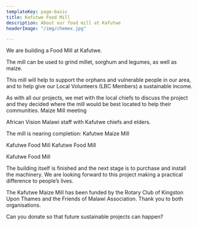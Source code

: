 ```yaml
---
templateKey: page-basic
title: Kafutwe Food Mill
description: About our food mill at Kafutwe
headerImage: "/img/chemex.jpg"

---
```

We are building a Food Mill at Kafutwe.

The mill can be used to grind millet, sorghum and legumes, as well as maize.

This mill will help to support the orphans and vulnerable people in our area, and to help give our Local Volunteers (LBC Members) a sustainable income.

As with all our projects, we met with the local chiefs to discuss the project and they decided where the mill would be best located to help their communities.
Maize Mill meeting

African Vision Malawi staff with Kafutwe chiefs and elders.

The mill is nearing completion:
Kafutwe Maize Mill

Kafutwe Food Mill
Kafutwe Food Mill

Kafutwe Food Mill

The building itself is finished and the next stage is to purchase and install the machinery. We are looking forward to this project making a practical difference to people’s lives.

The Kafutwe Maize Mill has been funded by the Rotary Club of Kingston Upon Thames and the Friends of Malawi Association. Thank you to both organisations.

Can you donate so that future sustainable projects can happen?